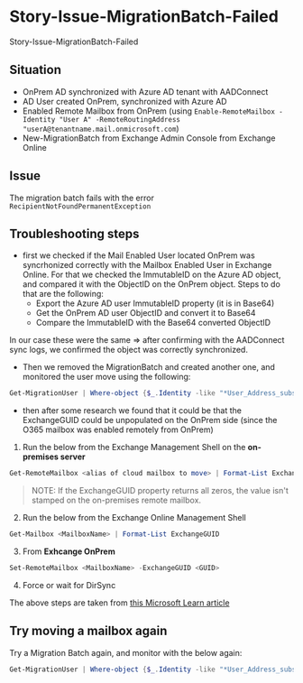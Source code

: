 # Story-Issue-MigrationBatch-Failed
Story-Issue-MigrationBatch-Failed

## Situation

- OnPrem AD synchronized with Azure AD tenant with AADConnect
- AD User created OnPrem, synchronized with Azure AD
- Enabled Remote Mailbox from OnPrem (using ```Enable-RemoteMailbox -Identity "User A" -RemoteRoutingAddress "userA@tenantname.mail.onmicrosoft.com```)
- New-MigrationBatch from Exchange Admin Console from Exchange Online

 ## Issue

 The migration batch fails with the error ```RecipientNotFoundPermanentException```

 ## Troubleshooting steps

- first we checked if the Mail Enabled User located OnPrem was syncrhonized correctly with the Mailbox Enabled User in Exchange Online.
For that we checked the ImmutableID on the Azure AD object, and compared it with the ObjectID on the OnPrem object.
Steps to do that are the following:
  - Export the Azure AD user ImmutableID property (it is in Base64)
  - Get the OnPrem AD user ObjectID and convert it to Base64
  - Compare the ImmutableID with the Base64 converted ObjectID

In our case these were the same => after confirming with the AADConnect sync logs, we confirmed the object was correctly synchronized.

- Then we removed the MigrationBatch and created another one, and monitored the user move using the following:

```powershell
Get-MigrationUser | Where-object {$_.Identity -like "*User_Address_substring*"} | Get-MigrationUserStatistics | Select-Object identity,batchid,error,errorsummary, TotalItemsInSourceMailboxCount, SyncedItemCount, percentagecomplete
```

- then after some research we found that it could be that the ExchangeGUID could be unpopulated on the OnPrem side (since the O365 mailbox was enabled remotely from OnPrem)

1. Run the below from the Exchange Management Shell on the **on-premises server**

```powershell
Get-RemoteMailbox <alias of cloud mailbox to move> | Format-List ExchangeGUID
```

> NOTE: If the ExchangeGUID property returns all zeros, the value isn't stamped on the on-premises remote mailbox.

2. Run the below from the Exchange Online Management Shell

```powershell
Get-Mailbox <MailboxName> | Format-List ExchangeGUID
```

3. From **Exhcange OnPrem**

```powershell
Set-RemoteMailbox <MailboxName> -ExchangeGUID <GUID>
```

4. Force or wait for DirSync

The above steps are taken from [this Microsoft Learn article](https://learn.microsoft.com/en-us/exchange/troubleshoot/move-mailboxes/migrationpermanentexception-when-moving-mailboxes)

## Try moving a mailbox again

Try a Migration Batch again, and monitor with the below again:

```powershell
Get-MigrationUser | Where-object {$_.Identity -like "*User_Address_substring*"} | Get-MigrationUserStatistics | Select-Object identity,batchid,error,errorsummary, TotalItemsInSourceMailboxCount, SyncedItemCount, percentagecomplete
```


